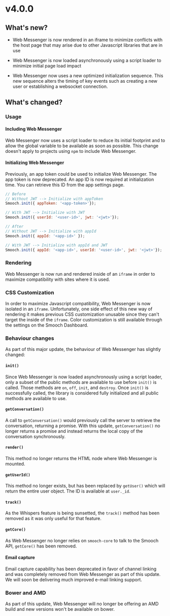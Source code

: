 # v4.0.0

## What's new?

- Web Messenger is now rendered in an iframe to minimize conflicts with the host page that may arise due to other Javascript libraries that are in use

- Web Messenger is now loaded asynchronously using a script loader to minimize initial page load impact

- Web Messenger now uses a new optimized initialization sequence. This new sequence alters the timing of key events such as creating a new user or establishing a websocket connection.

## What's changed?

### Usage
#### Including Web Messenger
Web Messenger now uses a script loader to reduce its initial footprint and to allow the global variable to be available as soon as possible. This change doesn't apply to projects using `npm` to include Web Messenger.

#### Initializing Web Messenger
Previously, an app token could be used to initialize Web Messenger. The app token is now deprecated. An app ID is now required at initialization time. You can retrieve this ID from the app settings page.

```js
// Before
// Without JWT --> Initialize with appToken
Smooch.init({ appToken: '<app-token>'});

// With JWT --> Initialize with JWT
Smooch.init({ userId: '<user-id>', jwt: '<jwt>'});

// After
// Without JWT --> Initialize with appId
Smooch.init({ appId: '<app-id>' });

// With JWT --> Initialize with appId and JWT
Smooch.init({ appId: '<app-id>', userId: '<user-id>', jwt: '<jwt>'});

```

### Rendering
Web Messenger is now run and rendered inside of an `iframe` in order to maximize compatibility with sites where it is used.

### CSS Customization
In order to maximize Javascript compatibility, Web Messenger is now isolated in an `iframe`. Unfortunately, one side effect of this new way of rendering it makes previous CSS customization unusable since they can't target the inside of the `iframe`. Color customization is still available through the settings on the Smooch Dashboard.

### Behaviour changes
As part of this major update, the behaviour of Web Messenger has slightly changed:

#### `init()`
Since Web Messenger is now loaded asynchronously using a script loader, only a subset of the public methods are available to use before `init()` is called. Those methods are `on`, `off`, `init`, and `destroy`. Once `init()` is successfully called, the library is considered fully initialized and all public methods are available to use.

#### `getConversation()`
A call to `getConversation()` would previously call the server to retrieve the conversation, returning a promise. With this update, `getConversation()` no longer returns a promise and instead returns the local copy of the conversation synchronously.

#### `render()`
This method no longer returns the HTML node where Web Messenger is mounted.

#### `getUserId()`
This method no longer exists, but has been replaced by `getUser()` which will return the entire user object. The ID is available at `user._id`.

#### `track()`
As the Whispers feature is being sunsetted, the `track()` method has been removed as it was only useful for that feature.

#### `getCore()`
As Web Messenger no longer relies on `smooch-core` to talk to the Smooch API, `getCore()` has been removed.

#### Email capture
Email capture capability has been deprecated in favor of channel linking and was completely removed from Web Messenger as part of this update. We will soon be delivering much improved e-mail linking support.

### Bower and AMD
As part of this update, Web Messenger will no longer be offering an AMD build and new versions won't be available on bower.
